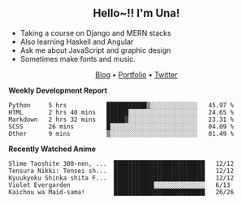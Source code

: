 <h2 align="center">
  Hello~!! I'm Una!
</h2>

- Taking a course on Django and MERN stacks
- Also learning Haskell and Angular
- Ask me about JavaScript and graphic design
- Sometimes make fonts and music.

<p align="center">
  <a href="https://anarchy.website/">Blog</a> &bull;
  <a href="https://una-ada.github.io/">Portfolio</a> &bull;
  <a href="https://twitter.com/unaxiii">Twitter</a>
</p>

**Weekly Development Report**

<!--START_SECTION:waka-->
```text
Python     5 hrs           ███████████▒░░░░░░░░░░░░░   45.97 % 
HTML       2 hrs 40 mins   ██████░░░░░░░░░░░░░░░░░░░   24.65 % 
Markdown   2 hrs 32 mins   █████▓░░░░░░░░░░░░░░░░░░░   23.31 % 
SCSS       26 mins         █░░░░░░░░░░░░░░░░░░░░░░░░   04.09 % 
Other      9 mins          ▒░░░░░░░░░░░░░░░░░░░░░░░░   01.49 % 
```
<!--END_SECTION:waka-->

**Recently Watched Anime**

<!-- RECENT-ANIME:START -->

    Slime Taoshite 300-nen, ...  █████████████████████████   12/12
    Tensura Nikki: Tensei sh...  █████████████████████████   12/12
    Kyuukyoku Shinka shita F...  █████████████████████████   12/12
    Violet Evergarden            ███████████░░░░░░░░░░░░░░   6/13
    Kaichou wa Maid-sama!        █████████████████████████   26/26
<!-- RECENT-ANIME:END -->
